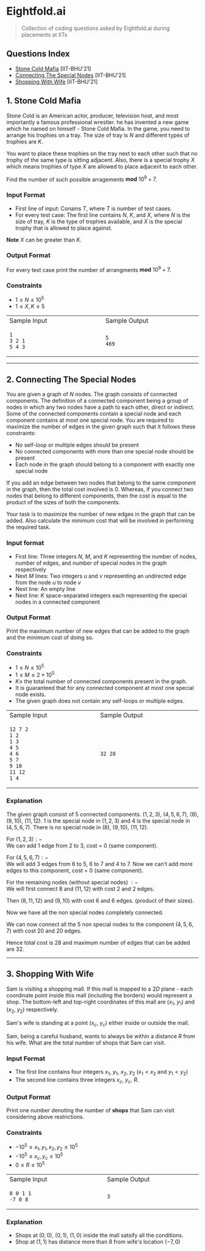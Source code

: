# Eightfold.ai
> Collection of coding questions asked by Eightfold.ai during placements at IITs

## Questions Index

* [Stone Cold Mafia](#1-stone-cold-mafia) [IIT-BHU'21]
* [Connecting The Special Nodes](#2-connecting-the-special-nodes) [IIT-BHU'21]
* [Shopping With Wife](#3-shopping-with-wife) [IIT-BHU'21]

## 1. Stone Cold Mafia

Stone Cold is an American actor, producer, television host, and most importantly a famous professional wrestler. he has invented a new game which he named on himself - Stone Cold Mafia. In the game, you need to arrange his trophies on a tray. The size of tray is $N$ and different types of trophies are $K$.

You want to place these trophies on the tray next to each other such that no trophy of the same type is sitting adjacent. Also, there is a special trophy $X$ which means trophies of type $X$ are allowed to place adjacent to each other.

Find the number of such possible arragements $\textbf{mod} \ 10^9 + 7$.

### Input Format

* First line of input: Conains $T$, where $T$ is number of test cases.
* For every test case: The first line contains $N$, $K$, and $X$, where $N$ is the size of tray, $K$ is the type of trophies available, and $X$ is the special trophy that is allowed to place against.

$\textbf{Note}$ $X$ can be greater than $K$.

### Output Format

For every test case print the number of arrangments $\textbf{mod} \ 10^9 + 7$.

### Constraints

* $1 \leq N \leq 10^5$
* $1 \leq X, K \leq 5$

<table>
<tr>
<td> Sample Input </td>
<td> Sample Output </td>
</tr>
<tr>
<td>

```shell
1                             
3 2 1
5 4 3
```

</td>
<td>

```shell
5                             
469
```

</td>
</tr>
</table>


---

## 2. Connecting The Special Nodes

You are given a graph of $N$ nodes. The graph consists of connected components. The definition of a connected component being a group of nodes in which any two nodes have a path to each other, direct or indirect. Some of the connected components contain a special node and each component contains at most one special node. You are required to maximize the number of edges in the given graph such that it follows these constraints: 

* No self-loop or multiple edges should be present 
* No connected components with more than one special node should be present
* Each node in the graph should belong to a component with exactly one special node


If you add an edge between two nodes that belong to the same component in the graph, then the total cost involved is $0$. Whereas, if you connect two nodes that belong to different components, then the cost is equal to the product of the sizes of both the components. 

Your task is to maximize the number of new edges in the graph that can be added. Also calculate the minimum cost that will be involved in performing the required task.

### Input format

* First line: Three integers $N$, $M$, and $K$ representing the number of nodes, number of edges, and number of special nodes in the graph respectively
* Next $M$ lines: Two integers $u$ and $v$ representing an undirected edge from the node $u$ to node $v$
* Next line: An empty line
* Next line: $K$ space-separated integers each representing the special nodes in a connected component

### Output Format

Print the maximum number of new edges that can be added to the graph and the minimum cost of doing so.

### Constraints

* $1 \leq N \leq 10^5$
* $1 \leq M \leq 2 \times 10^5$
* $K \leq$ the total number of connected components present in the graph.
* It is guaranteed that for any connected component at most one special node exists.
* The given graph does not contain any self-loops or multiple edges.

<table>
<tr>
<td> Sample Input </td>
<td> Sample Output </td>
</tr>
<tr>
<td>

```shell
12 7 2                        
1 2
1 3
4 5
4 6
5 7
9 10
11 12
1 4
```

</td>
<td>

```shell
32 28                             
```

</td>
</tr>
</table>

### Explanation

The given graph consist of 5 connected components. $(1, 2, 3)$, $(4, 5, 6, 7)$, $(8)$, $(9, 10)$, $(11, 12)$. $1$ is the special node in $(1, 2, 3)$ and $4$ is the special node in $(4, 5, 6, 7)$.
There is no special node in $(8)$, $(9, 10)$, $(11, 12)$.

For $(1, 2, 3) :-$ <br />
We can add 1 edge from 2 to 3,  cost = 0 (same component).

For $(4, 5, 6, 7) :-$ <br />
We will add 3 edges from 6 to 5, 6 to 7 and 4 to 7. Now we can't add more edges to this component, cost = 0 (same component).

For the remaining nodes (without special nodes) $:-$ <br />
We will first connect $8$ and $(11, 12)$ with cost $2$ and $2$ edges.

Then $(8, 11, 12)$ and $(9, 10)$ with cost $6$ and $6$ edges. (product of their sizes).

Now we have all the non special nodes completely connected.

We can now connect all the $5$ non special nodes to the component $(4, 5, 6, 7)$ with cost $20$ and $20$ edges.

Hence total cost is $28$ and maximum number of edges that can be added are $32$.


---

## 3. Shopping With Wife

Sam is visiting a shopping mall. If this mall is mapped to a $2D$ plane - each coordinate point inside this mall (including the borders) would represent a shop. The bottom-left and top-right coordinates of this mall are $(x_1, \ y_1)$ and $(x_2, \ y_2)$ respectively.

Sam's wife is standing at a point $(x_c, \ y_c)$ either inside or outside the mall.

Sam, being a careful husband, wants to always be within a distance $R$ from his wife. What are the total number of shops that Sam can visit.

### Input Format

* The first line contains four integers $x_1, \ y_1$, $x_2, \ y_2$ $(x_1 < x_2$ and $y_1 < y_2)$
* The second line contains three integers $x_c, \ y_c, \ R$.

### Output Format

Print one number denoting the number of **shops** that Sam can visit considering above restrictions.

### Constraints

* $-10^5 \leq x_1, y_1, x_2, y_2 \leq 10^5$
* $-10^5 \leq x_c, y_c \leq 10^5$
* $0 \leq R \leq 10^5$

<table>
<tr>
<td> Sample Input </td>
<td> Sample Output </td>
</tr>
<tr>
<td>

```shell
0 0 1 1                        
-7 0 8
```

</td>
<td>

```shell
3                             
```

</td>
</tr>
</table>

### Explanation

* Shops at $(0, 0)$, $(0, 1)$, $(1, 0)$ inside the mall satsify all the conditions.
* Shop at $(1, 1)$ has distance more than $8$ from wife's location $(-7, 0)$
